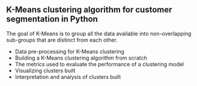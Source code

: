 ## K-Means clustering algorithm for customer segmentation in Python

The goal of K-Means is to group all the data available into non-overlapping sub-groups that are distinct from each other.


- Data pre-processing for K-Means clustering
- Building a K-Means clustering algorithm from scratch
- The metrics used to evaluate the performance of a clustering model
- Visualizing clusters built
- Interpretation and analysis of clusters built
